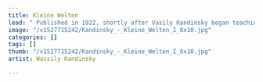 ```yaml
---
title: Kleine Welten
lead: " Published in 1922, shortly after Vasily Kandinsky began teaching at the Bauhaus."
image: "/v1527715242/Kandinsky_-_Kleine_Welten_I_8x10.jpg"
categories: []
tags: []
thumb: "/v1527715242/Kandinsky_-_Kleine_Welten_I_8x10.jpg"
artist: Wassily Kandinsky

---
```

